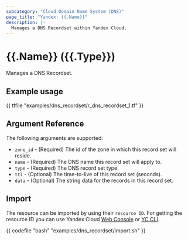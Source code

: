 ```yaml
---
subcategory: "Cloud Domain Name System (DNS)"
page_title: "Yandex: {{.Name}}"
description: |-
  Manages a DNS Recordset within Yandex Cloud.
---
```


# {{.Name}} ({{.Type}})

Manages a DNS Recordset.

## Example usage

{{ tffile "examples/dns_recordset/r_dns_recordset_1.tf" }}

## Argument Reference

The following arguments are supported:

* `zone_id` - (Required) The id of the zone in which this record set will reside.
* `name` - (Required) The DNS name this record set will apply to.
* `type` - (Required) The DNS record set type.
* `ttl` - (Optional) The time-to-live of this record set (seconds).
* `data` - (Optional) The string data for the records in this record set.

## Import

The resource can be imported by using their `resource ID`. For getting the resource ID you can use Yandex Cloud [Web Console](https://console.yandex.cloud) or [YC CLI](https://yandex.cloud/docs/cli/quickstart).

{{ codefile "bash" "examples/dns_recordset/import.sh" }}

